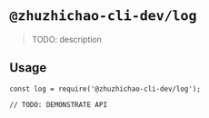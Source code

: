 # `@zhuzhichao-cli-dev/log`

> TODO: description

## Usage

```
const log = require('@zhuzhichao-cli-dev/log');

// TODO: DEMONSTRATE API
```
